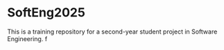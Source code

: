 # SoftEng2025

This is a training repository for a second-year student project in Software Engineering.
f

